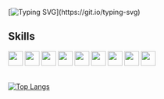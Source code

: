 [![Typing SVG](http://readme-typing-svg.herokuapp.com?font=Source+Code+Pro&pause=1000&color=58A6FFFF&width=435&lines=Hi+there,+I'm+Danil+(%E3%82%B7_+_)%E3%82%B7)](https://git.io/typing-svg)
## Skills 

<img style="width:30px;" src="https://cdn.jsdelivr.net/gh/devicons/devicon/icons/java/java-original.svg" /> 
<img style="width:30px;" src="https://cdn.jsdelivr.net/gh/devicons/devicon/icons/python/python-original.svg" /> 
<img style="width:30px;" src="https://cdn.jsdelivr.net/gh/devicons/devicon/icons/javascript/javascript-original.svg" /> 
<img style="width:30px;" src="https://cdn.jsdelivr.net/gh/devicons/devicon/icons/html5/html5-plain-wordmark.svg" /> 
<img style="width:30px;" src="https://cdn.jsdelivr.net/gh/devicons/devicon/icons/css3/css3-plain-wordmark.svg" /> 
<img style="width:30px;" src="https://cdn.jsdelivr.net/gh/devicons/devicon/icons/bash/bash-original.svg" /> 
<img style="width:30px;" src="https://cdn.jsdelivr.net/gh/devicons/devicon/icons/git/git-original.svg" /> 
<img style="width:30px;" src="https://cdn.jsdelivr.net/gh/devicons/devicon/icons/docker/docker-plain-wordmark.svg" /> 
<img style="width:30px;" src="https://cdn.jsdelivr.net/gh/devicons/devicon/icons/postgresql/postgresql-plain-wordmark.svg" />

<br>
<br>

[![Top Langs](https://github-readme-stats.vercel.app/api/top-langs/?username=MartiAble&layout=compact)](https://github.com/anuraghazra/github-readme-stats)
          

<!--
**MartiAble/MartiAble** is a ✨ _special_ ✨ repository because its `README.md` (this file) appears on your GitHub profile.

Here are some ideas to get you started:

- 🔭 I’m currently working on ...
- 🌱 I’m currently learning ...
- 👯 I’m looking to collaborate on ...
- 🤔 I’m looking for help with ...
- 💬 Ask me about ...
- 📫 How to reach me: ...
- 😄 Pronouns: ...
- ⚡ Fun fact: ...
-->
